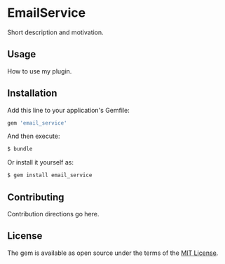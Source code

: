 # EmailService
Short description and motivation.

## Usage
How to use my plugin.

## Installation
Add this line to your application's Gemfile:

```ruby
gem 'email_service'
```

And then execute:
```bash
$ bundle
```

Or install it yourself as:
```bash
$ gem install email_service
```

## Contributing
Contribution directions go here.

## License
The gem is available as open source under the terms of the [MIT License](https://opensource.org/licenses/MIT).
